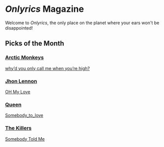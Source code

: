 # _Onlyrics_ Magazine

Welcome to _Onlyrics_, the only place on the planet where your ears won't be disappointed!



## Picks of the Month

### [Arctic Monkeys](/writer/arctic_monkeys.md)

[why’d you only call me when you’re high?](../song/feb/why’d_you_only_call_me.md)

### [Jhon Lennon](writer/john_lennon.md) 

[OH My Love](song/feb/oh_my_love.md)

### [Queen](writer/queen.md)

[Somebody_to_love](song/feb/Somebody_to_love.md)

### [The Killers](writer/the_killers)

[Somebody Told Me](song/feb/somebody_told_me.md)
